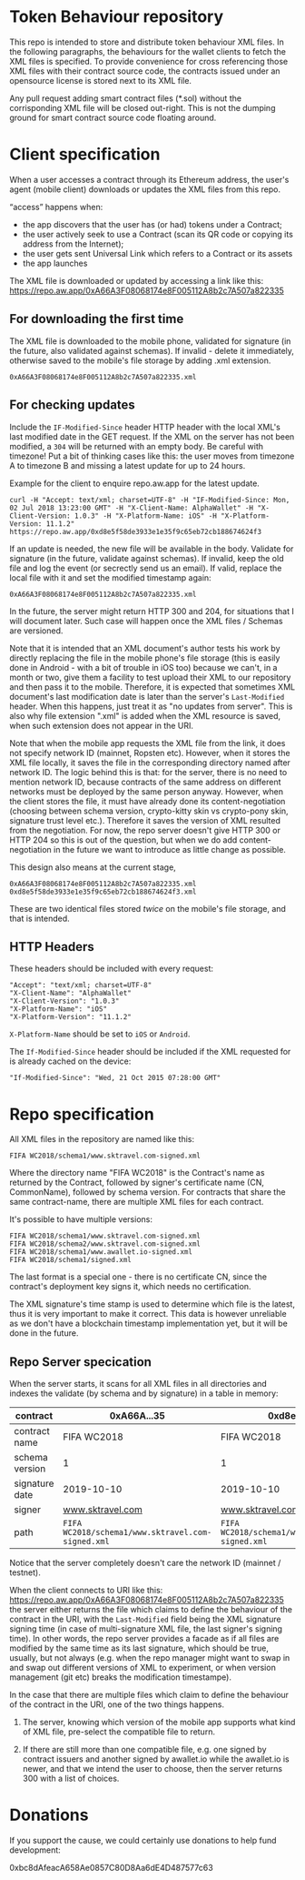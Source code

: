 # Token Behaviour repository

This repo is intended to store and distribute token behaviour XML files. In the following paragraphs, the behaviours for the wallet clients to fetch the XML files is specified. To provide convenience for cross referencing those XML files with their contract source code, the contracts issued under an opensource license is stored next to its XML file.

Any pull request adding smart contract files (*.sol) without the corrisponding XML file will be closed out-right. This is not the dumping ground for smart contract source code floating around.

# Client specification #

When a user accesses a contract through its Ethereum address, the user's agent (mobile client) downloads or updates the XML files from this repo.

“access” happens when:
- the app discovers that the user has (or had) tokens under a Contract;
- the user actively seek to use a Contract (scan its QR code or copying its address from the Internet);
- the user gets sent Universal Link which refers to a Contract or its assets
- the app launches

The XML file is downloaded or updated by accessing a link like this:
https://repo.aw.app/0xA66A3F08068174e8F005112A8b2c7A507a822335

## For downloading the first time ##

The XML file is downloaded to the mobile phone, validated for signature (in the future, also validated against schemas). If invalid - delete it immediately, otherwise saved to the mobile's file storage by adding .xml extension.

    0xA66A3F08068174e8F005112A8b2c7A507a822335.xml

## For checking updates ##

Include the `IF-Modified-Since` header HTTP header with the local XML's last modified date in the GET request. If the XML on the server has not been modified, a `304` will be returned with an empty body. Be careful with timezone! Put a bit of thinking cases like this: the user moves from timezone A to timezone B and missing a latest update for up to 24 hours.

Example for the client to enquire repo.aw.app for the latest update.

    curl -H "Accept: text/xml; charset=UTF-8" -H "IF-Modified-Since: Mon, 02 Jul 2018 13:23:00 GMT" -H "X-Client-Name: AlphaWallet" -H "X-Client-Version: 1.0.3" -H "X-Platform-Name: iOS" -H "X-Platform-Version: 11.1.2" https://repo.aw.app/0xd8e5f58de3933e1e35f9c65eb72cb188674624f3

If an update is needed, the new file will be available in the body. Validate for signature (in the future, validate against schemas). If invalid, keep the old file and log the event (or secrectly send us an email). If valid, replace the local file with it and set the modified timestamp again:

    0xA66A3F08068174e8F005112A8b2c7A507a822335.xml

In the future, the server might return HTTP 300 and 204, for situations that I will document later. Such case will happen once the XML files / Schemas are versioned.

Note that it is intended that an XML document's author tests his work by directly replacing the file in the mobile phone's file storage (this is easily done in Android - with a bit of trouble in iOS too) because we can't, in a month or two, give them a facility to test upload their XML to our repository and then pass it to the mobile. Therefore, it is expected that sometimes XML document's last modification date is later than the server's `Last-Modified` header. When this happens, just treat it as "no updates from server". This is also why file extension ".xml" is added when the XML resource is saved, when such extension does not appear in the URI.

Note that when the mobile app requests the XML file from the link, it does not specify network ID (mainnet, Ropsten etc). However, when it stores the XML file locally, it saves the file in the corresponding directory named after network ID. The logic behind this is that: for the server, there is no need to mention network ID, because contracts of the same address on different networks must be deployed by the same person anyway. However, when the client stores the file, it must have already done its content-negotiation (choosing between schema version, crypto-kitty skin vs crypto-pony skin, signature trust level etc.). Therefore it saves the version of XML resulted from the negotiation. For now, the repo server doesn't give HTTP 300 or HTTP 204 so this is out of the question, but when we do add content-negotiation in the future we want to introduce as little change as possible.

This design also means at the current stage, 

    0xA66A3F08068174e8F005112A8b2c7A507a822335.xml
    0xd8e5f58de3933e1e35f9c65eb72cb188674624f3.xml

These are two identical files stored *twice* on the mobile's file storage, and that is intended.

## HTTP Headers ##

These headers should be included with every request:

    "Accept": "text/xml; charset=UTF-8"
    "X-Client-Name": "AlphaWallet"
    "X-Client-Version": "1.0.3"
    "X-Platform-Name": "iOS"
    "X-Platform-Version": "11.1.2"

`X-Platform-Name` should be set to `iOS` or `Android`.

The `If-Modified-Since` header should be included if the XML requested for is already cached on the device:

    "If-Modified-Since": "Wed, 21 Oct 2015 07:28:00 GMT"

# Repo specification #

All XML files in the repository are named like this:

    FIFA WC2018/schema1/www.sktravel.com-signed.xml

Where the directory name "FIFA WC2018" is the Contract's name as returned by the Contract, followed by signer's certificate name (CN, CommonName), followed by schema version. For contracts that share the same contract-name, there are multiple XML files for each contract.

It's possible to have multiple versions:

    FIFA WC2018/schema1/www.sktravel.com-signed.xml
    FIFA WC2018/schema2/www.sktravel.com-signed.xml
    FIFA WC2018/schema1/www.awallet.io-signed.xml
    FIFA WC2018/schema1/signed.xml

The last format is a special one - there is no certificate CN, since the contract's deployment key signs it, which needs no certification.

The XML signature's time stamp is used to determine which file is the latest, thus it is very important to make it correct. This data is however unreliable as we don't have a blockchain timestamp implementation yet, but it will be done in the future.

## Repo Server specication ##

When the server starts, it scans for all XML files in all directories and indexes the validate (by schema and by signature) in a table in memory:

| contract | 0xA66A...35 | 0xd8e5f...f3 |
| -------- | ------------------------------------------ | ------------------------------------------ |
| contract name | FIFA WC2018 | FIFA WC2018 |
| schema version | 1 | 1 |
| signature date | 2019-10-10 | 2019-10-10
| signer | www.sktravel.com | www.sktravel.com |
| path | `FIFA WC2018/schema1/www.sktravel.com-signed.xml` | `FIFA WC2018/schema1/www.sktravel.com-signed.xml` |

Notice that the server completely doesn't care the network ID (mainnet / testnet).

When the client connects to URI like this:
https://repo.aw.app/0xA66A3F08068174e8F005112A8b2c7A507a822335
the server either returns the file which claims to define the behaviour of the contract in the URI, with the `Last-Modified` field being the XML signature signing time (in case of multi-signature XML file, the last signer's signing time). In other words, the repo server provides a facade as if all files are modified by the same time as its last signature, which should be true, usually, but not always (e.g. when the repo manager might want to swap in and swap out different versions of XML to experiment, or when version management (git etc) breaks the modification timestampe).

In the case that there are multiple files which claim to define the behaviour of the contract in the URI, one of the two things happens.

1. The server, knowing which version of the mobile app supports what kind of XML file, pre-select the compatible file to return.

2. If there are still more than one compatible file, e.g. one signed by contract issuers and another signed by awallet.io while the awallet.io is newer, and that we intend the user to choose, then the server returns 300 with a list of choices.


# Donations
If you support the cause, we could certainly use donations to help fund development:

0xbc8dAfeacA658Ae0857C80D8Aa6dE4D487577c63
